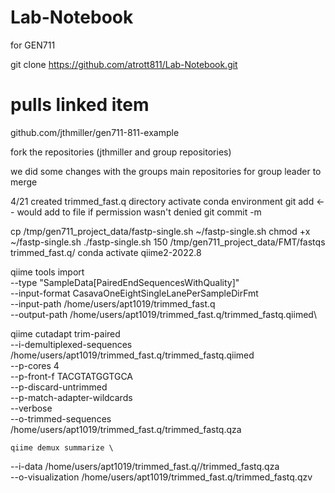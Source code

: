 # Lab-Notebook
for GEN711

git clone https://github.com/atrott811/Lab-Notebook.git
# pulls linked item

github.com/jthmiller/gen711-811-example

fork the repositories (jthmiller and group repositories)

we did some changes with the groups main repositories for group leader to merge

4/21
created trimmed_fast.q directory
activate conda environment
git add <-- would add to file if permission wasn't denied
git commit -m

cp /tmp/gen711_project_data/fastp-single.sh ~/fastp-single.sh
chmod +x ~/fastp-single.sh
./fastp-single.sh 150 /tmp/gen711_project_data/FMT/fastqs  trimmed_fast.q/
conda activate qiime2-2022.8

qiime tools import \
   --type "SampleData[PairedEndSequencesWithQuality]"  \
   --input-format CasavaOneEightSingleLanePerSampleDirFmt \
   --input-path /home/users/apt1019/trimmed_fast.q \
   --output-path /home/users/apt1019/trimmed_fast.q/trimmed_fastq.qiimed\

   qiime cutadapt trim-paired \
    --i-demultiplexed-sequences /home/users/apt1019/trimmed_fast.q/trimmed_fastq.qiimed \
    --p-cores 4 \
    --p-front-f TACGTATGGTGCA \
    --p-discard-untrimmed \
    --p-match-adapter-wildcards \
    --verbose \
    --o-trimmed-sequences /home/users/apt1019/trimmed_fast.q/trimmed_fastq.qza

    qiime demux summarize \
--i-data /home/users/apt1019/trimmed_fast.q//trimmed_fastq.qza \
--o-visualization  /home/users/apt1019/trimmed_fast.q/trimmed_fastq.qzv 
